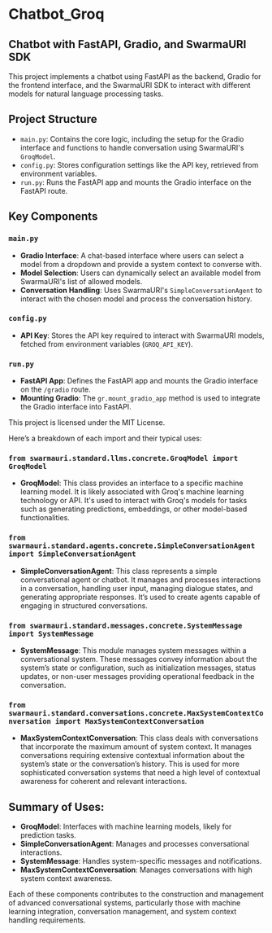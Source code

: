 # Chatbot_Groq
## Chatbot with FastAPI, Gradio, and SwarmaURI SDK

This project implements a chatbot using FastAPI as the backend, Gradio for the frontend interface, and the SwarmaURI SDK to interact with different models for natural language processing tasks.

## Project Structure

- `main.py`: Contains the core logic, including the setup for the Gradio interface and functions to handle conversation using SwarmaURI's `GroqModel`.
- `config.py`: Stores configuration settings like the API key, retrieved from environment variables.
- `run.py`: Runs the FastAPI app and mounts the Gradio interface on the FastAPI route.

## Key Components

### `main.py`
- **Gradio Interface**: A chat-based interface where users can select a model from a dropdown and provide a system context to converse with.
- **Model Selection**: Users can dynamically select an available model from SwarmaURI's list of allowed models.
- **Conversation Handling**: Uses SwarmaURI's `SimpleConversationAgent` to interact with the chosen model and process the conversation history.

### `config.py`
- **API Key**: Stores the API key required to interact with SwarmaURI models, fetched from environment variables (`GROQ_API_KEY`).

### `run.py`
- **FastAPI App**: Defines the FastAPI app and mounts the Gradio interface on the `/gradio` route.
- **Mounting Gradio**: The `gr.mount_gradio_app` method is used to integrate the Gradio interface into FastAPI.



This project is licensed under the MIT License.

Here’s a breakdown of each import and their typical uses:

### `from swarmauri.standard.llms.concrete.GroqModel import GroqModel`
- **GroqModel**: This class provides an interface to a specific machine learning model. It is likely associated with Groq's machine learning technology or API. It's used to interact with Groq's models for tasks such as generating predictions, embeddings, or other model-based functionalities.

### `from swarmauri.standard.agents.concrete.SimpleConversationAgent import SimpleConversationAgent`
- **SimpleConversationAgent**: This class represents a simple conversational agent or chatbot. It manages and processes interactions in a conversation, handling user input, managing dialogue states, and generating appropriate responses. It’s used to create agents capable of engaging in structured conversations.

### `from swarmauri.standard.messages.concrete.SystemMessage import SystemMessage`
- **SystemMessage**: This module manages system messages within a conversational system. These messages convey information about the system’s state or configuration, such as initialization messages, status updates, or non-user messages providing operational feedback in the conversation.

### `from swarmauri.standard.conversations.concrete.MaxSystemContextConversation import MaxSystemContextConversation`
- **MaxSystemContextConversation**: This class deals with conversations that incorporate the maximum amount of system context. It manages conversations requiring extensive contextual information about the system’s state or the conversation’s history. This is used for more sophisticated conversation systems that need a high level of contextual awareness for coherent and relevant interactions.

## Summary of Uses:
- **GroqModel**: Interfaces with machine learning models, likely for prediction tasks.
- **SimpleConversationAgent**: Manages and processes conversational interactions.
- **SystemMessage**: Handles system-specific messages and notifications.
- **MaxSystemContextConversation**: Manages conversations with high system context awareness.

Each of these components contributes to the construction and management of advanced conversational systems, particularly those with machine learning integration, conversation management, and system context handling requirements.
